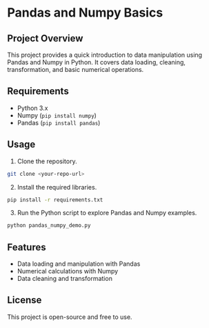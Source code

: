 # Pandas and Numpy Basics

## Project Overview

This project provides a quick introduction to data manipulation using Pandas and Numpy in Python. It covers data loading, cleaning, transformation, and basic numerical operations.

## Requirements

* Python 3.x
* Numpy (`pip install numpy`)
* Pandas (`pip install pandas`)

## Usage

1. Clone the repository.

```bash
git clone <your-repo-url>
```

2. Install the required libraries.

```bash
pip install -r requirements.txt
```

3. Run the Python script to explore Pandas and Numpy examples.

```bash
python pandas_numpy_demo.py
```

## Features

* Data loading and manipulation with Pandas
* Numerical calculations with Numpy
* Data cleaning and transformation

## License

This project is open-source and free to use.
